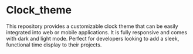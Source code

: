 # Clock_theme
This repository provides a customizable clock theme that can be easily integrated into web or mobile applications. It is fully responsive and comes with dark and light mode. Perfect for developers looking to add a sleek, functional time display to their projects. 
